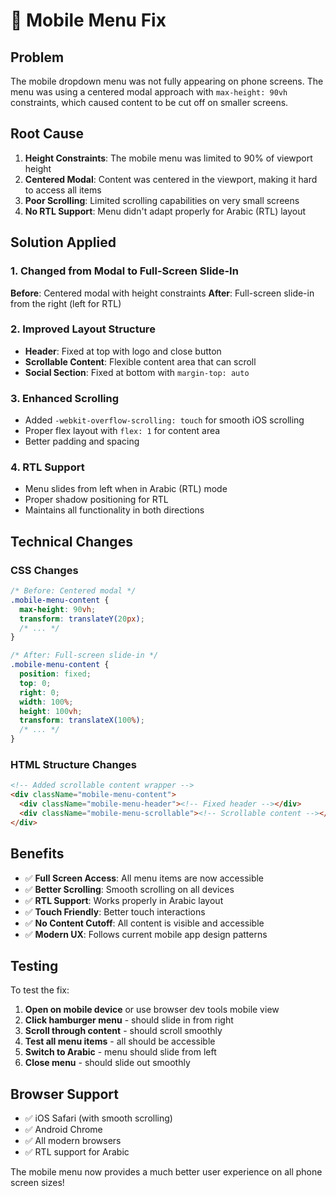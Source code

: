 # 📱 Mobile Menu Fix

## Problem
The mobile dropdown menu was not fully appearing on phone screens. The menu was using a centered modal approach with `max-height: 90vh` constraints, which caused content to be cut off on smaller screens.

## Root Cause
1. **Height Constraints**: The mobile menu was limited to 90% of viewport height
2. **Centered Modal**: Content was centered in the viewport, making it hard to access all items
3. **Poor Scrolling**: Limited scrolling capabilities on very small screens
4. **No RTL Support**: Menu didn't adapt properly for Arabic (RTL) layout

## Solution Applied

### 1. Changed from Modal to Full-Screen Slide-In
**Before**: Centered modal with height constraints
**After**: Full-screen slide-in from the right (left for RTL)

### 2. Improved Layout Structure
- **Header**: Fixed at top with logo and close button
- **Scrollable Content**: Flexible content area that can scroll
- **Social Section**: Fixed at bottom with `margin-top: auto`

### 3. Enhanced Scrolling
- Added `-webkit-overflow-scrolling: touch` for smooth iOS scrolling
- Proper flex layout with `flex: 1` for content area
- Better padding and spacing

### 4. RTL Support
- Menu slides from left when in Arabic (RTL) mode
- Proper shadow positioning for RTL
- Maintains all functionality in both directions

## Technical Changes

### CSS Changes
```css
/* Before: Centered modal */
.mobile-menu-content {
  max-height: 90vh;
  transform: translateY(20px);
  /* ... */
}

/* After: Full-screen slide-in */
.mobile-menu-content {
  position: fixed;
  top: 0;
  right: 0;
  width: 100%;
  height: 100vh;
  transform: translateX(100%);
  /* ... */
}
```

### HTML Structure Changes
```html
<!-- Added scrollable content wrapper -->
<div className="mobile-menu-content">
  <div className="mobile-menu-header"><!-- Fixed header --></div>
  <div className="mobile-menu-scrollable"><!-- Scrollable content --></div>
</div>
```

## Benefits

- ✅ **Full Screen Access**: All menu items are now accessible
- ✅ **Better Scrolling**: Smooth scrolling on all devices
- ✅ **RTL Support**: Works properly in Arabic layout
- ✅ **Touch Friendly**: Better touch interactions
- ✅ **No Content Cutoff**: All content is visible and accessible
- ✅ **Modern UX**: Follows current mobile app design patterns

## Testing

To test the fix:

1. **Open on mobile device** or use browser dev tools mobile view
2. **Click hamburger menu** - should slide in from right
3. **Scroll through content** - should scroll smoothly
4. **Test all menu items** - all should be accessible
5. **Switch to Arabic** - menu should slide from left
6. **Close menu** - should slide out smoothly

## Browser Support

- ✅ iOS Safari (with smooth scrolling)
- ✅ Android Chrome
- ✅ All modern browsers
- ✅ RTL support for Arabic

The mobile menu now provides a much better user experience on all phone screen sizes!

